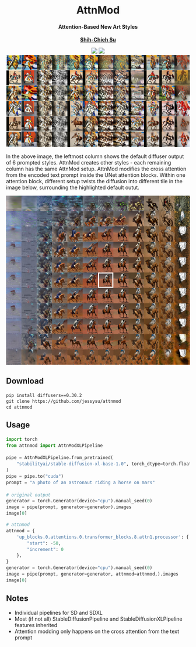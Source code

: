 <div align="center">
<h1>AttnMod</h1>
<h4>Attention-Based New Art Styles</h4>

[**Shih-Chieh Su**](https://www.linkedin.com/in/jessysu/)


<a href='https://attnmod.github.io/'><img src='https://img.shields.io/badge/Project-Page-green'></a>
<a href='https://arxiv.org/abs/2409.10028'><img src='https://img.shields.io/badge/Technique-Report-red'></a>
<img src='output/tiles/styles_6x1_1x12.jpg' width = 900 >
</div>

In the above image, the leftmost column shows the default diffuser output of 6 prompted styles. AttnMod creates other styles - each remaining column has the same AttnMod setup. AttnMod modifies the cross attention from the encoded text prompt inside the UNet attention blocks. Within one attention block, different setup twists the diffusion into different tile in the image below, surrounding the highlighted default outut.

<p align="center">
  <img src="output/tiles/U1A0A2.jpg" width = 900>
</p>

## Download

```
pip install diffusers==0.30.2
git clone https://github.com/jessysu/attnmod
cd attnmod
```

## Usage

```python
import torch
from attnmod import AttnModXLPipeline

pipe = AttnModXLPipeline.from_pretrained(
    "stabilityai/stable-diffusion-xl-base-1.0", torch_dtype=torch.float16
)
pipe = pipe.to("cuda")
prompt = "a photo of an astronaut riding a horse on mars"

# original output
generator = torch.Generator(device="cpu").manual_seed(0)
image = pipe(prompt, generator=generator).images
image[0]
```

```python
# attnmod
attnmod = {
    'up_blocks.0.attentions.0.transformer_blocks.8.attn1.processor': {
        "start": -50,
        "increment": 0
    },
}
generator = torch.Generator(device="cpu").manual_seed(0)
image = pipe(prompt, generator=generator, attnmod=attnmod,).images
image[0]
```

## Notes
- Individual pipelines for SD and SDXL
- Most (if not all) StableDiffusionPipeline and StableDiffusionXLPipeline features inherited
- Attention modding only happens on the cross attention from the text prompt
